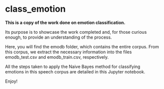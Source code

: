 # class_emotion

**This is a copy of the work done on emotion classification.**

Its purpose is to showcase the work completed and, for those curious enough, to provide an understanding of the process.

Here, you will find the emodb folder, which contains the entire corpus.
From this corpus, we extract the necessary information into the files emodb_test.csv and emodb_train.csv, respectively.

All the steps taken to apply the Naive Bayes method for classifying emotions in this speech corpus are detailed in this Jupyter notebook.

Enjoy!
